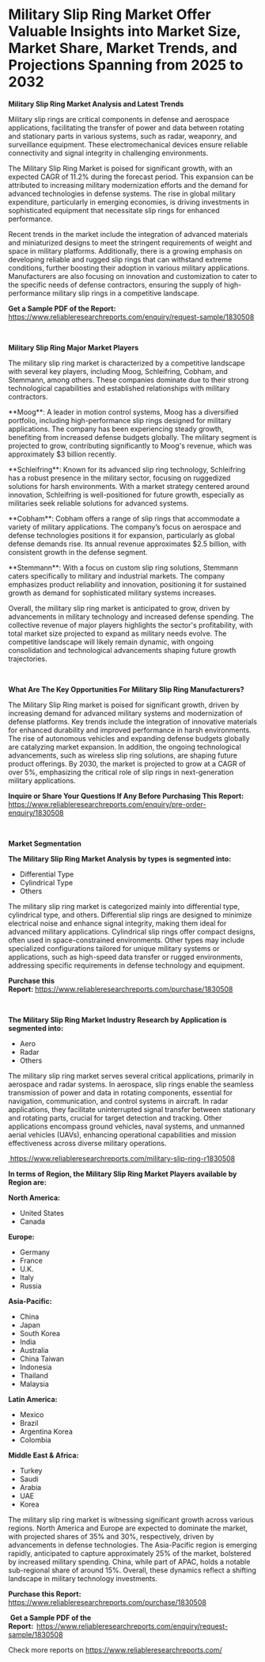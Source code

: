 <p><h1>Military Slip Ring Market Offer Valuable Insights into Market Size, Market Share, Market Trends, and Projections Spanning from 2025 to 2032</h1></p><p><strong>Military Slip Ring Market Analysis and Latest Trends</strong></p>
<p><p>Military slip rings are critical components in defense and aerospace applications, facilitating the transfer of power and data between rotating and stationary parts in various systems, such as radar, weaponry, and surveillance equipment. These electromechanical devices ensure reliable connectivity and signal integrity in challenging environments.</p><p>The Military Slip Ring Market is poised for significant growth, with an expected CAGR of 11.2% during the forecast period. This expansion can be attributed to increasing military modernization efforts and the demand for advanced technologies in defense systems. The rise in global military expenditure, particularly in emerging economies, is driving investments in sophisticated equipment that necessitate slip rings for enhanced performance.</p><p>Recent trends in the market include the integration of advanced materials and miniaturized designs to meet the stringent requirements of weight and space in military platforms. Additionally, there is a growing emphasis on developing reliable and rugged slip rings that can withstand extreme conditions, further boosting their adoption in various military applications. Manufacturers are also focusing on innovation and customization to cater to the specific needs of defense contractors, ensuring the supply of high-performance military slip rings in a competitive landscape.</p></p>
<p><strong>Get a Sample PDF of the Report:&nbsp;</strong> <a href="https://www.reliableresearchreports.com/enquiry/request-sample/1830508?utm_campaign=2219&utm_medium=2&utm_source=Github&utm_content=ia&utm_term=10042025&utm_id=military-slip-ring">https://www.reliableresearchreports.com/enquiry/request-sample/1830508</a></p>
<p>&nbsp;</p>
<p><strong>Military Slip Ring Major Market Players</strong></p>
<p><p>The military slip ring market is characterized by a competitive landscape with several key players, including Moog, Schleifring, Cobham, and Stemmann, among others. These companies dominate due to their strong technological capabilities and established relationships with military contractors.</p><p>**Moog**: A leader in motion control systems, Moog has a diversified portfolio, including high-performance slip rings designed for military applications. The company has been experiencing steady growth, benefiting from increased defense budgets globally. The military segment is projected to grow, contributing significantly to Moog's revenue, which was approximately $3 billion recently.</p><p>**Schleifring**: Known for its advanced slip ring technology, Schleifring has a robust presence in the military sector, focusing on ruggedized solutions for harsh environments. With a market strategy centered around innovation, Schleifring is well-positioned for future growth, especially as militaries seek reliable solutions for advanced systems.</p><p>**Cobham**: Cobham offers a range of slip rings that accommodate a variety of military applications. The company’s focus on aerospace and defense technologies positions it for expansion, particularly as global defense demands rise. Its annual revenue approximates $2.5 billion, with consistent growth in the defense segment.</p><p>**Stemmann**: With a focus on custom slip ring solutions, Stemmann caters specifically to military and industrial markets. The company emphasizes product reliability and innovation, positioning it for sustained growth as demand for sophisticated military systems increases.</p><p>Overall, the military slip ring market is anticipated to grow, driven by advancements in military technology and increased defense spending. The collective revenue of major players highlights the sector's profitability, with total market size projected to expand as military needs evolve. The competitive landscape will likely remain dynamic, with ongoing consolidation and technological advancements shaping future growth trajectories.</p></p>
<p>&nbsp;</p>
<p><strong>What Are The Key Opportunities For Military Slip Ring Manufacturers?</strong></p>
<p><p>The Military Slip Ring market is poised for significant growth, driven by increasing demand for advanced military systems and modernization of defense platforms. Key trends include the integration of innovative materials for enhanced durability and improved performance in harsh environments. The rise of autonomous vehicles and expanding defense budgets globally are catalyzing market expansion. In addition, the ongoing technological advancements, such as wireless slip ring solutions, are shaping future product offerings. By 2030, the market is projected to grow at a CAGR of over 5%, emphasizing the critical role of slip rings in next-generation military applications.</p></p>
<p><strong>Inquire or Share Your Questions If Any Before Purchasing This Report:</strong> <a href="https://www.reliableresearchreports.com/enquiry/pre-order-enquiry/1830508?utm_campaign=2219&utm_medium=2&utm_source=Github&utm_content=ia&utm_term=10042025&utm_id=military-slip-ring">https://www.reliableresearchreports.com/enquiry/pre-order-enquiry/1830508</a></p>
<p>&nbsp;</p>
<p><strong>Market Segmentation</strong></p>
<p><strong>The Military Slip Ring Market Analysis by types is segmented into:</strong></p>
<p><ul><li>Differential Type</li><li>Cylindrical Type</li><li>Others</li></ul></p>
<p><p>The military slip ring market is categorized mainly into differential type, cylindrical type, and others. Differential slip rings are designed to minimize electrical noise and enhance signal integrity, making them ideal for advanced military applications. Cylindrical slip rings offer compact designs, often used in space-constrained environments. Other types may include specialized configurations tailored for unique military systems or applications, such as high-speed data transfer or rugged environments, addressing specific requirements in defense technology and equipment.</p></p>
<p><strong>Purchase this Report:&nbsp;</strong><a href="https://www.reliableresearchreports.com/purchase/1830508?utm_campaign=2219&utm_medium=2&utm_source=Github&utm_content=ia&utm_term=10042025&utm_id=military-slip-ring">https://www.reliableresearchreports.com/purchase/1830508</a></p>
<p>&nbsp;</p>
<p><strong>The Military Slip Ring Market Industry Research by Application is segmented into:</strong></p>
<p><ul><li>Aero</li><li>Radar</li><li>Others</li></ul></p>
<p><p>The military slip ring market serves several critical applications, primarily in aerospace and radar systems. In aerospace, slip rings enable the seamless transmission of power and data in rotating components, essential for navigation, communication, and control systems in aircraft. In radar applications, they facilitate uninterrupted signal transfer between stationary and rotating parts, crucial for target detection and tracking. Other applications encompass ground vehicles, naval systems, and unmanned aerial vehicles (UAVs), enhancing operational capabilities and mission effectiveness across diverse military operations.</p></p>
<p><a href="https://www.reliableresearchreports.com/military-slip-ring-r1830508?utm_campaign=2219&utm_medium=2&utm_source=Github&utm_content=ia&utm_term=10042025&utm_id=military-slip-ring">&nbsp;https://www.reliableresearchreports.com/military-slip-ring-r1830508</a></p>
<p><strong>In terms of Region, the Military Slip Ring Market Players available by Region are:</strong></p>
<p>
    <p> <strong> North America: </strong>
        <ul>
            <li>United States</li>
            <li>Canada</li>
        </ul>
        </p> 
    <p> <strong> Europe: </strong>
        <ul>
            <li>Germany</li>
            <li>France</li>
            <li>U.K.</li>
            <li>Italy</li>
            <li>Russia</li>
        </ul>
        </p> 
    <p> <strong> Asia-Pacific: </strong>
        <ul>
            <li>China</li>
            <li>Japan</li>
            <li>South Korea</li>
            <li>India</li>
            <li>Australia</li>
            <li>China Taiwan</li>
            <li>Indonesia</li>
            <li>Thailand</li>
            <li>Malaysia</li>
        </ul>
        </p> 
    <p> <strong> Latin America: </strong>
        <ul>
            <li>Mexico</li>
            <li>Brazil</li>
            <li>Argentina Korea</li>
            <li>Colombia</li>
        </ul>
        </p> 
    <p> <strong> Middle East & Africa: </strong>
        <ul>
            <li>Turkey</li>
            <li>Saudi</li>
            <li>Arabia</li>
            <li>UAE</li>
            <li>Korea</li>
        </ul>
    </p>
    </p>
<p><p>The military slip ring market is witnessing significant growth across various regions. North America and Europe are expected to dominate the market, with projected shares of 35% and 30%, respectively, driven by advancements in defense technologies. The Asia-Pacific region is emerging rapidly, anticipated to capture approximately 25% of the market, bolstered by increased military spending. China, while part of APAC, holds a notable sub-regional share of around 15%. Overall, these dynamics reflect a shifting landscape in military technology investments.</p></p>
<p><strong>Purchase this Report: </strong><a href="https://www.reliableresearchreports.com/purchase/1830508?utm_campaign=2219&utm_medium=2&utm_source=Github&utm_content=ia&utm_term=10042025&utm_id=military-slip-ring">https://www.reliableresearchreports.com/purchase/1830508</a></p>
<p>&nbsp;<strong>Get a Sample PDF of the Report:&nbsp;&nbsp;</strong><a href="https://www.reliableresearchreports.com/enquiry/request-sample/1830508?utm_campaign=2219&utm_medium=2&utm_source=Github&utm_content=ia&utm_term=10042025&utm_id=military-slip-ring">https://www.reliableresearchreports.com/enquiry/request-sample/1830508</a></p>
<p><strong></strong></p>
<p>Check more reports on <a href="https://www.reliableresearchreports.com/?utm_campaign=2219&utm_medium=2&utm_source=Github&utm_content=ia&utm_term=10042025&utm_id=military-slip-ring">https://www.reliableresearchreports.com/</a></p>